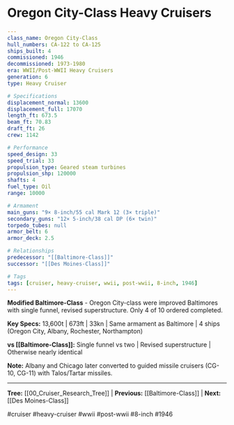 # Oregon City-Class Heavy Cruisers

```yaml
---
class_name: Oregon City-Class
hull_numbers: CA-122 to CA-125
ships_built: 4
commissioned: 1946
decommissioned: 1973-1980
era: WWII/Post-WWII Heavy Cruisers
generation: 6
type: Heavy Cruiser

# Specifications
displacement_normal: 13600
displacement_full: 17070
length_ft: 673.5
beam_ft: 70.83
draft_ft: 26
crew: 1142

# Performance
speed_design: 33
speed_trial: 33
propulsion_type: Geared steam turbines
propulsion_shp: 120000
shafts: 4
fuel_type: Oil
range: 10000

# Armament
main_guns: "9× 8-inch/55 cal Mark 12 (3× triple)"
secondary_guns: "12× 5-inch/38 cal DP (6× twin)"
torpedo_tubes: null
armor_belt: 6
armor_deck: 2.5

# Relationships
predecessor: "[[Baltimore-Class]]"
successor: "[[Des Moines-Class]]"

# Tags
tags: [cruiser, heavy-cruiser, wwii, post-wwii, 8-inch, 1946]
---
```

**Modified Baltimore-Class** - Oregon City-class were improved Baltimores with single funnel, revised superstructure. Only 4 of 10 ordered completed.

**Key Specs:** 13,600t | 673ft | 33kn | Same armament as Baltimore | 4 ships (Oregon City, Albany, Rochester, Northampton)

**vs [[Baltimore-Class]]:** Single funnel vs two | Revised superstructure | Otherwise nearly identical

**Note:** Albany and Chicago later converted to guided missile cruisers (CG-10, CG-11) with Talos/Tartar missiles.

---
**Tree:** [[00_Cruiser_Research_Tree]] | **Previous:** [[Baltimore-Class]] | **Next:** [[Des Moines-Class]]

#cruiser #heavy-cruiser #wwii #post-wwii #8-inch #1946
